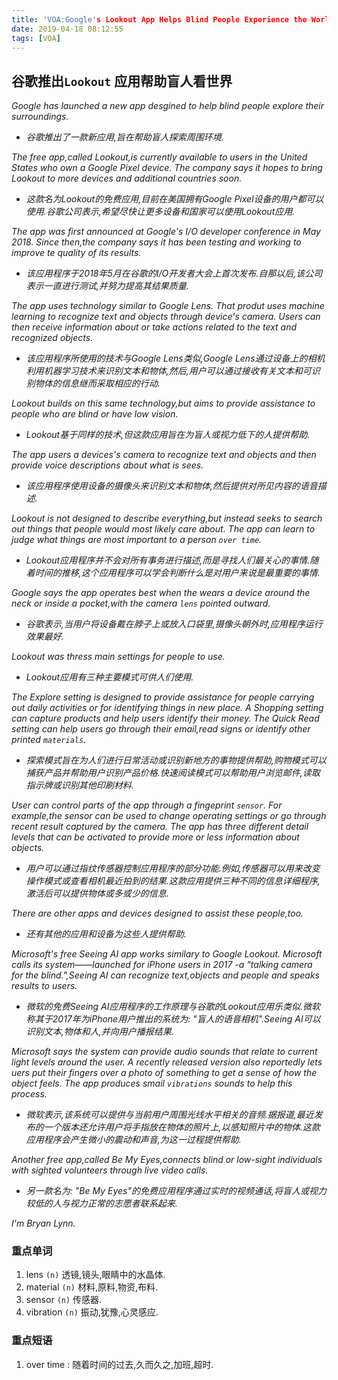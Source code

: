 ```yaml
---
title: 'VOA:Google's Lookout App Helps Blind People Experience the World'
date: 2019-04-18 08:12:55
tags: [VOA]
---
```


## 谷歌推出`Lookout` 应用帮助盲人看世界

*Google has launched a new app desgined to help blind people explore their surroundings.*
- *谷歌推出了一款新应用,旨在帮助盲人探索周围环境.*

*The free app,called Lookout,is currently available to users in the United States who own a Google Pixel device. The company says it hopes to bring Lookout to more devices and additional countries soon.*
- *这款名为Lookout的免费应用,目前在美国拥有Google Pixel设备的用户都可以使用.谷歌公司表示,希望尽快让更多设备和国家可以使用Lookout应用.*

*The app was first announced at Google's I/O developer conference in May 2018. Since then,the company says it has been testing and working to improve te quality of its results.*
- *该应用程序于2018年5月在谷歌的I/O开发者大会上首次发布.自那以后,该公司表示一直进行测试,并努力提高其结果质量.*

*The app uses technology similar to Google Lens. That produt uses machine learning to recognize text and objects through device's camera. Users can then receive information about or take actions related to the text and recognized objects.*
- *该应用程序所使用的技术与Google Lens类似,Google Lens通过设备上的相机利用机器学习技术来识别文本和物体,然后,用户可以通过接收有关文本和可识别物体的信息继而采取相应的行动.*

*Lookout builds on this same technology,but aims to provide assistance to people who are blind or have low vision.*
- *Lookout基于同样的技术,但这款应用旨在为盲人或视力低下的人提供帮助.*

*The app users a devices's camera to recognize text and objects and then provide voice descriptions about what is sees.*
- *该应用程序使用设备的摄像头来识别文本和物体,然后提供对所见内容的语音描述.*

*Lookout is not designed to describe everything,but instead seeks to search out things that people would most likely care about. The app can learn to judge what things are most important to a person `over time`.*
- *Lookout应用程序并不会对所有事务进行描述,而是寻找人们最关心的事情.随着时间的推移,这个应用程序可以学会判断什么是对用户来说是最重要的事情.*

*Google says the app operates best when the wears a device around the neck or inside a pocket,with the camera `lens` pointed outward.*
- *谷歌表示,当用户将设备戴在脖子上或放入口袋里,摄像头朝外时,应用程序运行效果最好.*

*Lookout was thress main settings for people to use.*
- *Lookout应用有三种主要模式可供人们使用.*

*The Explore setting is designed to provide assistance for people carrying out daily activities or for identifying things in new place. A Shopping setting can capture products and help users identify their money. The Quick Read setting can help users go through their email,read signs or identify other printed `materials`.*
- *探索模式旨在为人们进行日常活动或识别新地方的事物提供帮助,购物模式可以捕获产品并帮助用户识别产品价格.快速阅读模式可以帮助用户浏览邮件,读取指示牌或识别其他印刷材料.*

*User can control parts of the app through a fingeprint `sensor`. For example,the sensor can be used to change operating settings or go through recent result captured by the camera. The app has three different detail levels that can be activated to provide more or less information about objects.*
- *用户可以通过指纹传感器控制应用程序的部分功能.例如,传感器可以用来改变操作模式或查看相机最近拍到的结果.这款应用提供三种不同的信息详细程序,激活后可以提供物体或多或少的信息.*

*There are other apps and devices designed to assist these people,too.*
- *还有其他的应用和设备为这些人提供帮助.*

*Microsoft's free Seeing AI app works similary to Google Lookout. Microsoft calls its system——launched for iPhone users in 2017 -a "talking camera for the blind.",Seeing AI can recognize text,objects and people and speaks results to users.*
- *微软的免费Seeing AI应用程序的工作原理与谷歌的Lookout应用乐类似.微软称其于2017年为iPhone用户推出的系统为: "盲人的语音相机".Seeing AI可以识别文本,物体和人,并向用户播报结果.*

*Microsoft says the system can provide audio sounds that relate to current light levels around the user. A recently released version also reportedly lets uers put their fingers over a photo of something to get a sense of how the object feels. The app produces smail `vibrations` sounds to help this process.*
- *微软表示,该系统可以提供与当前用户周围光线水平相关的音频.据报道,最近发布的一个版本还允许用户将手指放在物体的照片上,以感知照片中的物体.这款应用程序会产生微小的震动和声音,为这一过程提供帮助.*

*Another free app,called Be My Eyes,connects blind or low-sight individuals with sighted volunteers through live video calls.*
- *另一款名为: "Be My Eyes"的免费应用程序通过实时的视频通话,将盲人或视力较低的人与视力正常的志愿者联系起来.*

*I'm Bryan Lynn.*


### 重点单词
1. lens         `(n)`           透镜,镜头,眼睛中的水晶体.
2. material     `(n)`           材料,原料,物资,布料.
3. sensor       `(n)`           传感器.
4. vibration    `(n)`           振动,犹豫,心灵感应.


### 重点短语
1. over time : 随着时间的过去,久而久之,加班,超时.